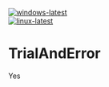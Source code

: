 [![windows-latest](https://github.com/Matq2064/TrialAndError/actions/workflows/windows-latest.yml/badge.svg)](https://github.com/Matq2064/TrialAndError/actions/workflows/windows-latest.yml) \
[![linux-latest](https://github.com/Matq2064/TrialAndError/actions/workflows/linux-latest.yml/badge.svg)](https://github.com/Matq2064/TrialAndError/actions/workflows/linux-latest.yml)

# TrialAndError
Yes
